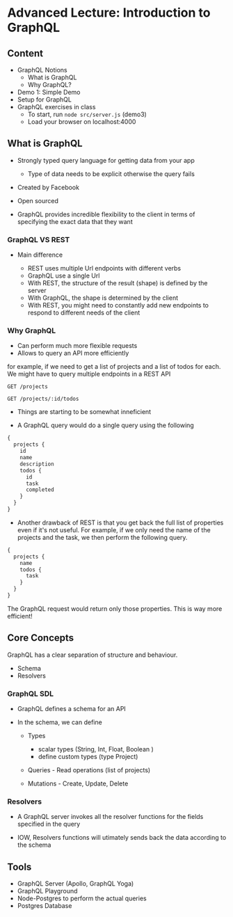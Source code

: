# Advanced Lecture: Introduction to GraphQL

## Content

- GraphQL Notions
  - What is GraphQL
  - Why GraphQL?
- Demo 1: Simple Demo
- Setup for GraphQL
- GraphQL exercises in class
  - To start, run `node src/server.js` (demo3)
  - Load your browser on localhost:4000

## What is GraphQL

- Strongly typed query language for getting data from your app

  - Type of data needs to be explicit otherwise the query fails

- Created by Facebook
- Open sourced
- GraphQL provides incredible flexibility to the client in terms of specifying the exact data that they want

### GraphQL VS REST

- Main difference

  - REST uses multiple Url endpoints with different verbs
  - GraphQL use a single Url
  - With REST, the structure of the result (shape) is defined by the server
  - With GraphQL, the shape is determined by the client
  - With REST, you might need to constantly add new endpoints to respond to different needs of the client

### Why GraphQL

- Can perform much more flexible requests
- Allows to query an API more efficiently

for example, if we need to get a list of projects and a list of todos for each. We might have to query multiple endpoints in a REST API

`GET /projects`

`GET /projects/:id/todos`

- Things are starting to be somewhat inneficient

- A GraphQL query would do a single query using the following

```js
{
  projects {
    id
    name
    description
    todos {
      id
      task
      completed
    }
  }
}
```

- Another drawback of REST is that you get back the full list of properties even if it's not useful. For example, if we only need the name of the projects and the task, we then perform the following query.

```js
{
  projects {
    name
    todos {
      task
    }
  }
}
```

The GraphQL request would return only those properties. This is way more efficient!

## Core Concepts

GraphQL has a clear separation of structure and behaviour.

- Schema
- Resolvers

### GraphQL SDL

- GraphQL defines a schema for an API
- In the schema, we can define

  - Types

    - scalar types (String, Int, Float, Boolean )
    - define custom types (type Project)

  - Queries - Read operations (list of projects)

  - Mutations - Create, Update, Delete

### Resolvers

- A GraphQL server invokes all the resolver functions for the fields specified in the query

- IOW, Resolvers functions will utimately sends back the data according to the schema

## Tools

- GraphQL Server (Apollo, GraphQL Yoga)
- GraphQL Playground
- Node-Postgres to perform the actual queries
- Postgres Database
